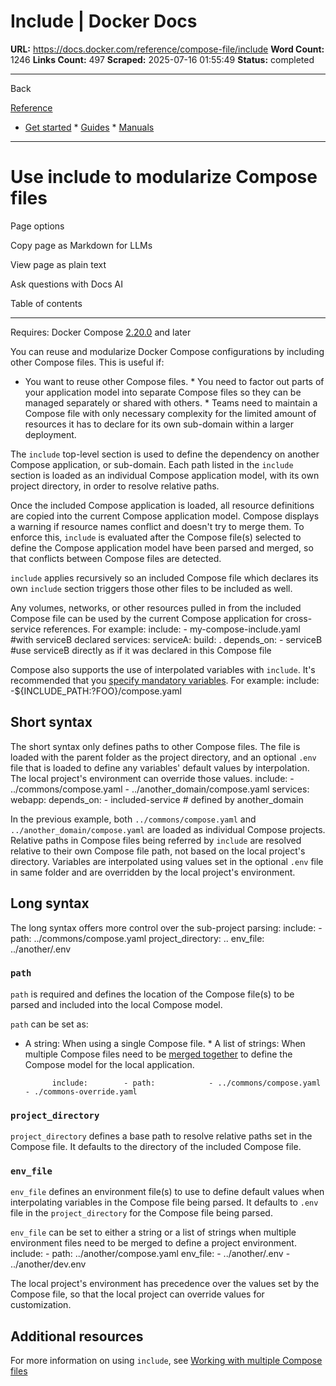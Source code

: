 # Include | Docker Docs

**URL:** https://docs.docker.com/reference/compose-file/include
**Word Count:** 1246
**Links Count:** 497
**Scraped:** 2025-07-16 01:55:49
**Status:** completed

---

Back

[Reference](https://docs.docker.com/reference/)

  * [Get started](https://docs.docker.com/get-started/)   * [Guides](https://docs.docker.com/guides/)   * [Manuals](https://docs.docker.com/manuals/)

* * *

# Use include to modularize Compose files

Page options

Copy page as Markdown for LLMs

View page as plain text

Ask questions with Docs AI

Table of contents

* * *

Requires: Docker Compose [2.20.0](https://docs.docker.com/compose/releases/release-notes/#2200) and later

You can reuse and modularize Docker Compose configurations by including other Compose files. This is useful if:

  * You want to reuse other Compose files.   * You need to factor out parts of your application model into separate Compose files so they can be managed separately or shared with others.   * Teams need to maintain a Compose file with only necessary complexity for the limited amount of resources it has to declare for its own sub-domain within a larger deployment.

The `include` top-level section is used to define the dependency on another Compose application, or sub-domain. Each path listed in the `include` section is loaded as an individual Compose application model, with its own project directory, in order to resolve relative paths.

Once the included Compose application is loaded, all resource definitions are copied into the current Compose application model. Compose displays a warning if resource names conflict and doesn't try to merge them. To enforce this, `include` is evaluated after the Compose file\(s\) selected to define the Compose application model have been parsed and merged, so that conflicts between Compose files are detected.

`include` applies recursively so an included Compose file which declares its own `include` section triggers those other files to be included as well.

Any volumes, networks, or other resources pulled in from the included Compose file can be used by the current Compose application for cross-service references. For example:               include:       - my-compose-include.yaml  #with serviceB declared     services:       serviceA:         build: .         depends_on:           - serviceB #use serviceB directly as if it was declared in this Compose file

Compose also supports the use of interpolated variables with `include`. It's recommended that you [specify mandatory variables](https://docs.docker.com/reference/compose-file/interpolation/). For example:               include:       -${INCLUDE_PATH:?FOO}/compose.yaml

## Short syntax

The short syntax only defines paths to other Compose files. The file is loaded with the parent folder as the project directory, and an optional `.env` file that is loaded to define any variables' default values by interpolation. The local project's environment can override those values.               include:       - ../commons/compose.yaml       - ../another_domain/compose.yaml          services:       webapp:         depends_on:           - included-service # defined by another_domain

In the previous example, both `../commons/compose.yaml` and `../another_domain/compose.yaml` are loaded as individual Compose projects. Relative paths in Compose files being referred by `include` are resolved relative to their own Compose file path, not based on the local project's directory. Variables are interpolated using values set in the optional `.env` file in same folder and are overridden by the local project's environment.

## Long syntax

The long syntax offers more control over the sub-project parsing:               include:        - path: ../commons/compose.yaml          project_directory: ..          env_file: ../another/.env

### `path`

`path` is required and defines the location of the Compose file\(s\) to be parsed and included into the local Compose model.

`path` can be set as:

  * A string: When using a single Compose file.   * A list of strings: When multiple Compose files need to be [merged together](https://docs.docker.com/reference/compose-file/merge/) to define the Compose model for the local application.

              include:        - path:            - ../commons/compose.yaml            - ./commons-override.yaml

### `project_directory`

`project_directory` defines a base path to resolve relative paths set in the Compose file. It defaults to the directory of the included Compose file.

### `env_file`

`env_file` defines an environment file\(s\) to use to define default values when interpolating variables in the Compose file being parsed. It defaults to `.env` file in the `project_directory` for the Compose file being parsed.

`env_file` can be set to either a string or a list of strings when multiple environment files need to be merged to define a project environment.               include:        - path: ../another/compose.yaml          env_file:            - ../another/.env            - ../another/dev.env

The local project's environment has precedence over the values set by the Compose file, so that the local project can override values for customization.

## Additional resources

For more information on using `include`, see [Working with multiple Compose files](https://docs.docker.com/compose/how-tos/multiple-compose-files/)